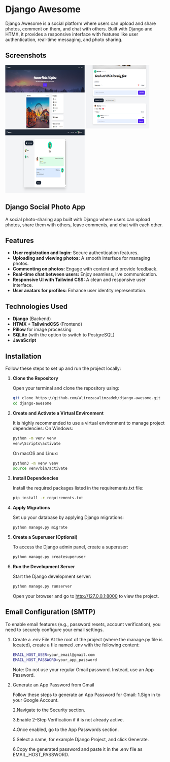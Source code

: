 # Django Awesome

Django Awesome is a social platform where users can upload and share photos, comment on them, and chat with others. Built with Django and HTMX, it provides a responsive interface with features like user authentication, real-time messaging, and photo sharing.

## Screenshots

<img src="images/home.png" alt="Home Screen" width="250" height="200" />     <img src="images/comment%20and%20reply.png" alt="Comment and Reply" width="200" height="200"/>     <img src="images/inbox%20message.png" alt="Inbox Message" width="250" height="200"/>




## Django Social Photo App

A social photo-sharing app built with Django where users can upload photos, share them with others, leave comments, and chat with each other.

## Features

- **User registration and login:** Secure authentication features.
- **Uploading and viewing photos:** A smooth interface for managing photos.
- **Commenting on photos:** Engage with content and provide feedback.
- **Real-time chat between users:** Enjoy seamless, live communication.
- **Responsive UI with Tailwind CSS:** A clean and responsive user interface.
- **User avatars for profiles:** Enhance user identity representation.

## Technologies Used

- **Django** (Backend)
- **HTMX + TailwindCSS** (Frontend)
- **Pillow** for image processing
- **SQLite** (with the option to switch to PostgreSQL)
- **JavaScript**

## Installation

Follow these steps to set up and run the project locally:

1. **Clone the Repository**

   Open your terminal and clone the repository using:
   ```bash
   git clone https://github.com/alirezasalimzadeh/django-awesome.git
   cd django-awesome
   
2. **Create and Activate a Virtual Environment**
   
   It is highly recommended to use a virtual environment to manage project dependencies:
   On Windows:
   ```bash
   python -m venv venv
   venv\Scripts\activate
   ```
   On macOS and Linux:
   ```bash
   python3 -m venv venv
   source venv/bin/activate
   ```
 
3. **Install Dependencies**

   Install the required packages listed in the requirements.txt file:
   ```bash
   pip install -r requirements.txt
   ```

4. **Apply Migrations**

   Set up your database by applying Django migrations:
   ```bash
   python manage.py migrate
   ```
   
5. **Create a Superuser (Optional)**
   
   To access the Django admin panel, create a superuser:
   ```bash
   python manage.py createsuperuser
   ```
   
6. **Run the Development Server**
   
   Start the Django development server:
   ```bash
   python manage.py runserver
   ```
   Open your browser and go to http://127.0.0.1:8000 to view the project.

## Email Configuration (SMTP)

   To enable email features (e.g., password resets, account verification), you need to securely configure your email settings.

   1. Create a .env File
      At the root of the project (where the manage.py file is located), create a file named .env with the following content:
      ```bash
      EMAIL_HOST_USER=your_email@gmail.com
      EMAIL_HOST_PASSWORD=your_app_password
      ```
      Note: Do not use your regular Gmail password. Instead, use an App Password.

   2. Generate an App Password from Gmail
      
      Follow these steps to generate an App Password for Gmail:
         1.Sign in to your Google Account.
      
         2.Navigate to the Security section.
      
         3.Enable 2-Step Verification if it is not already active.
      
         4.Once enabled, go to the App Passwords section.
      
         5.Select a name, for example Django Project, and click Generate.
      
         6.Copy the generated password and paste it in the .env file as EMAIL_HOST_PASSWORD.


   
